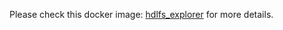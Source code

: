 Please check this docker image: [hdlfs_explorer](https://hub.docker.com/r/timothytrue/hdlfs_explorer) for more details.
